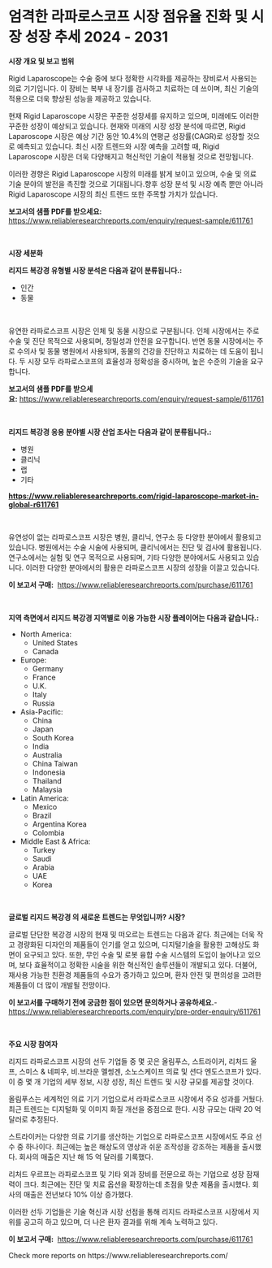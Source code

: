 <p><h1>엄격한 라파로스코프 시장 점유율 진화 및 시장 성장 추세 2024 - 2031</h1></p><p><strong>시장 개요 및 보고 범위</strong></p>
<p><p>Rigid Laparoscope는 수술 중에 보다 정확한 시각화를 제공하는 장비로서 사용되는 의료 기기입니다. 이 장비는 복부 내 장기를 검사하고 치료하는 데 쓰이며, 최신 기술의 적용으로 더욱 향상된 성능을 제공하고 있습니다.</p><p>현재 Rigid Laparoscope 시장은 꾸준한 성장세를 유지하고 있으며, 미래에도 이러한 꾸준한 성장이 예상되고 있습니다. 현재와 미래의 시장 성장 분석에 따르면, Rigid Laparoscope 시장은 예상 기간 동안 10.4%의 연평균 성장률(CAGR)로 성장할 것으로 예측되고 있습니다. 최신 시장 트렌드와 시장 예측을 고려할 때, Rigid Laparoscope 시장은 더욱 다양해지고 혁신적인 기술이 적용될 것으로 전망됩니다.</p><p>이러한 경향은 Rigid Laparoscope 시장의 미래를 밝게 보이고 있으며, 수술 및 의료 기술 분야의 발전을 촉진할 것으로 기대됩니다.향후 성장 분석 및 시장 예측 뿐만 아니라 Rigid Laparoscope 시장의 최신 트렌드 또한 주목할 가치가 있습니다.</p></p>
<p><strong>보고서의 샘플 PDF를 받으세요:</strong> <a href="https://www.reliableresearchreports.com/enquiry/request-sample/611761">https://www.reliableresearchreports.com/enquiry/request-sample/611761</a></p>
<p>&nbsp;</p>
<p><strong>시장 세분화</strong></p>
<p><strong>리지드 복강경 유형별 시장 분석은 다음과 같이 분류됩니다.:</strong></p>
<p><ul><li>인간</li><li>동물</li></ul></p>
<p>&nbsp;</p>
<p><p>유연한 라파로스코프 시장은 인체 및 동물 시장으로 구분됩니다. 인체 시장에서는 주로 수술 및 진단 목적으로 사용되며, 정밀성과 안전을 요구합니다. 반면 동물 시장에서는 주로 수의사 및 동물 병원에서 사용되며, 동물의 건강을 진단하고 치료하는 데 도움이 됩니다. 두 시장 모두 라파로스코프의 효율성과 정확성을 중시하며, 높은 수준의 기술을 요구합니다.</p></p>
<p><strong>보고서의 샘플 PDF를 받으세요:</strong>&nbsp;<a href="https://www.reliableresearchreports.com/enquiry/request-sample/611761">https://www.reliableresearchreports.com/enquiry/request-sample/611761</a></p>
<p>&nbsp;</p>
<p><strong> 리지드 복강경 응용 분야별 시장 산업 조사는 다음과 같이 분류됩니다.:</strong></p>
<p><ul><li>병원</li><li>클리닉</li><li>랩</li><li>기타</li></ul></p>
<p><strong><a href="https://www.reliableresearchreports.com/rigid-laparoscope-market-in-global-r611761">https://www.reliableresearchreports.com/rigid-laparoscope-market-in-global-r611761</a></strong></p>
<p>&nbsp;</p>
<p><p>유연성이 없는 라파로스코프 시장은 병원, 클리닉, 연구소 등 다양한 분야에서 활용되고 있습니다. 병원에서는 수술 시술에 사용되며, 클리닉에서는 진단 및 검사에 활용됩니다. 연구소에서는 실험 및 연구 목적으로 사용되며, 기타 다양한 분야에서도 사용되고 있습니다. 이러한 다양한 분야에서의 활용은 라파로스코프 시장의 성장을 이끌고 있습니다.</p></p>
<p><strong>이 보고서 구매:</strong>&nbsp; <a href="https://www.reliableresearchreports.com/purchase/611761">https://www.reliableresearchreports.com/purchase/611761</a></p>
<p>&nbsp;</p>
<p><strong>지역 측면에서 리지드 복강경 지역별로 이용 가능한 시장 플레이어는 다음과 같습니다.:</strong></p>
<p><ul>
    <li>
        North America:
        <ul>
            <li>United States</li>
            <li>Canada</li>
        </ul>
    </li>
    <li>
        Europe:
        <ul>
            <li>Germany</li>
            <li>France</li>
            <li>U.K.</li>
            <li>Italy</li>
            <li>Russia</li>
        </ul>
    </li>
    <li>
        Asia-Pacific:
        <ul>
            <li>China</li>
            <li>Japan</li>
            <li>South Korea</li>
            <li>India</li>
            <li>Australia</li>
            <li>China Taiwan</li>
            <li>Indonesia</li>
            <li>Thailand</li>
            <li>Malaysia</li>
        </ul>
    </li>
    <li>
        Latin America:
        <ul>
            <li>Mexico</li>
            <li>Brazil</li>
            <li>Argentina Korea</li>
            <li>Colombia</li>
        </ul>
    </li>
    <li>
        Middle East & Africa:
        <ul>
            <li>Turkey</li>
            <li>Saudi</li>
            <li>Arabia</li>
            <li>UAE</li>
            <li>Korea</li>
        </ul>
    </li>
    </ul></p>
<p>&nbsp;</p>
<p><strong>글로벌 리지드 복강경 의 새로운 트렌드는 무엇입니까? 시장?</strong></p>
<p><p>글로벌 단단한 복강경 시장의 현재 및 떠오르는 트렌드는 다음과 같다. 최근에는 더욱 작고 경량화된 디자인의 제품들이 인기를 얻고 있으며, 디지털기술을 활용한 고해상도 화면이 요구되고 있다. 또한, 무인 수술 및 로봇 융합 수술 시스템의 도입이 늘어나고 있으며, 보다 효율적이고 정확한 시술을 위한 혁신적인 솔루션들이 개발되고 있다. 더불어, 재사용 가능한 친환경 제품들의 수요가 증가하고 있으며, 환자 안전 및 편의성을 고려한 제품들이 더 많이 개발될 전망이다.</p></p>
<p><strong>이 보고서를 구매하기 전에 궁금한 점이 있으면 문의하거나 공유하세요.</strong>- <a href="https://www.reliableresearchreports.com/enquiry/pre-order-enquiry/611761">https://www.reliableresearchreports.com/enquiry/pre-order-enquiry/611761</a></p>
<p>&nbsp;</p>
<p><strong>주요 시장 참여자</strong></p>
<p><p>리지드 라파로스코프 시장의 선두 기업들 중 몇 곳은 올림푸스, 스트라이커, 리처드 울프, 스미스 & 네피우, 비.브라운 멜썽겐, 소노스케이프 의료 및 션다 엔도스코프가 있다. 이 중 몇 개 기업의 세부 정보, 시장 성장, 최신 트렌드 및 시장 규모를 제공할 것이다.</p><p>올림푸스는 세계적인 의료 기기 기업으로서 라파로스코프 시장에서 주요 성과를 거뒀다. 최근 트렌드는 디지털화 및 이미지 화질 개선을 중점으로 한다. 시장 규모는 대략 20 억 달러로 추정된다.</p><p>스트라이커는 다양한 의료 기기를 생산하는 기업으로 라파로스코프 시장에서도 주요 선수 중 하나이다. 최근에는 높은 해상도의 영상과 쉬운 조작성을 강조하는 제품을 출시했다. 회사의 매출은 지난 해 15 억 달러를 기록했다.</p><p>리처드 우르프는 라파로스코프 및 기타 외과 장비를 전문으로 하는 기업으로 성장 잠재력이 크다. 최근에는 진단 및 치료 옵션을 확장하는데 초점을 맞춘 제품을 출시했다. 회사의 매출은 전년보다 10% 이상 증가했다.</p><p>이러한 선두 기업들은 기술 혁신과 시장 선점을 통해 리지드 라파로스코프 시장에서 지위를 공고히 하고 있으며, 더 나은 환자 결과를 위해 계속 노력하고 있다.</p></p>
<p><strong>이 보고서 구매:</strong>&nbsp;&nbsp;<a href="https://www.reliableresearchreports.com/purchase/611761">https://www.reliableresearchreports.com/purchase/611761</a></p>
<p>Check more reports on https://www.reliableresearchreports.com/</p>